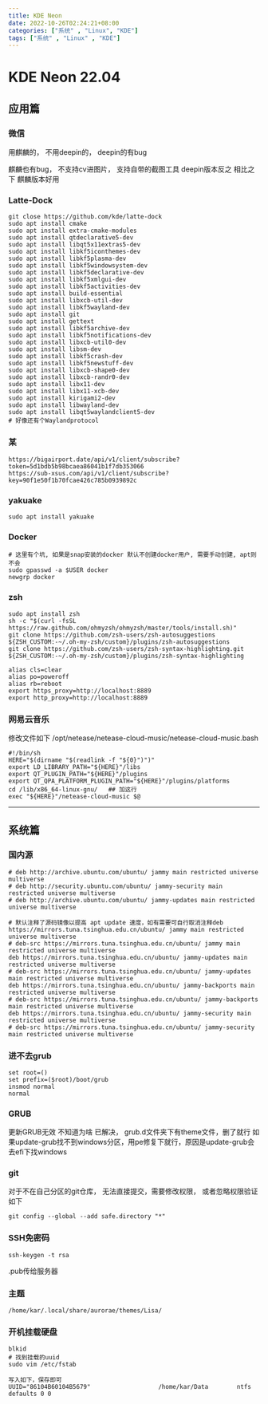 ```yaml
---
title: KDE Neon
date: 2022-10-26T02:24:21+08:00 
categories: ["系统" , "Linux", "KDE"]
tags: ["系统" , "Linux" , "KDE"]
--- 
```


# KDE Neon 22.04

## 应用篇


### 微信

用麒麟的， 不用deepin的， deepin的有bug

麒麟也有bug， 不支持cv进图片， 支持自带的截图工具
deepin版本反之
相比之下 麒麟版本好用



###  Latte-Dock
```shell
git close https://github.com/kde/latte-dock
sudo apt install cmake 
sudo apt install extra-cmake-modules 
sudo apt install qtdeclarative5-dev 
sudo apt install libqt5x11extras5-dev
sudo apt install libkf5iconthemes-dev 
sudo apt install libkf5plasma-dev 
sudo apt install libkf5windowsystem-dev
sudo apt install libkf5declarative-dev
sudo apt install libkf5xmlgui-dev 
sudo apt install libkf5activities-dev
sudo apt install build-essential 
sudo apt install libxcb-util-dev 
sudo apt install libkf5wayland-dev 
sudo apt install git
sudo apt install gettext 
sudo apt install libkf5archive-dev 
sudo apt install libkf5notifications-dev
sudo apt install libxcb-util0-dev
sudo apt install libsm-dev
sudo apt install libkf5crash-dev 
sudo apt install libkf5newstuff-dev
sudo apt install libxcb-shape0-dev
sudo apt install libxcb-randr0-dev 
sudo apt install libx11-dev
sudo apt install libx11-xcb-dev
sudo apt install kirigami2-dev
sudo apt install libwayland-dev
sudo apt install libqt5waylandclient5-dev 
# 好像还有个Waylandprotocol
```
### 某
```text
https://bigairport.date/api/v1/client/subscribe?token=5d1bdb5b98bcaea86041b1f7db353066
https://sub-xsus.com/api/v1/client/subscribe?key=90f1e50f1b70fcae426c785b0939892c
```
### yakuake
```shell
sudo apt install yakuake 
```
### Docker
```shell
# 这里有个坑, 如果是snap安装的docker 默认不创建docker用户, 需要手动创建, apt则不会
sudo gpasswd -a $USER docker 
newgrp docker
```
### zsh
```shell
sudo apt install zsh 
sh -c "$(curl -fsSL https://raw.github.com/ohmyzsh/ohmyzsh/master/tools/install.sh)"
git clone https://github.com/zsh-users/zsh-autosuggestions ${ZSH_CUSTOM:-~/.oh-my-zsh/custom}/plugins/zsh-autosuggestions
git clone https://github.com/zsh-users/zsh-syntax-highlighting.git ${ZSH_CUSTOM:-~/.oh-my-zsh/custom}/plugins/zsh-syntax-highlighting
```

```shell
alias cls=clear
alias po=poweroff
alias rb=reboot
export https_proxy=http://localhost:8889
export http_proxy=http://localhost:8889
```

### 网易云音乐
修改文件如下
/opt/netease/netease-cloud-music/netease-cloud-music.bash
```shell
#!/bin/sh
HERE="$(dirname "$(readlink -f "${0}")")"
export LD_LIBRARY_PATH="${HERE}"/libs
export QT_PLUGIN_PATH="${HERE}"/plugins
export QT_QPA_PLATFORM_PLUGIN_PATH="${HERE}"/plugins/platforms
cd /lib/x86_64-linux-gnu/   ## 加这行
exec "${HERE}"/netease-cloud-music $@
```

---

## 系统篇
### 国内源
```text
# deb http://archive.ubuntu.com/ubuntu/ jammy main restricted universe multiverse
# deb http://security.ubuntu.com/ubuntu/ jammy-security main restricted universe multiverse
# deb http://archive.ubuntu.com/ubuntu/ jammy-updates main restricted universe multiverse

# 默认注释了源码镜像以提高 apt update 速度，如有需要可自行取消注释deb https://mirrors.tuna.tsinghua.edu.cn/ubuntu/ jammy main restricted universe multiverse
# deb-src https://mirrors.tuna.tsinghua.edu.cn/ubuntu/ jammy main restricted universe multiverse
deb https://mirrors.tuna.tsinghua.edu.cn/ubuntu/ jammy-updates main restricted universe multiverse
# deb-src https://mirrors.tuna.tsinghua.edu.cn/ubuntu/ jammy-updates main restricted universe multiverse
deb https://mirrors.tuna.tsinghua.edu.cn/ubuntu/ jammy-backports main restricted universe multiverse
# deb-src https://mirrors.tuna.tsinghua.edu.cn/ubuntu/ jammy-backports main restricted universe multiverse
deb https://mirrors.tuna.tsinghua.edu.cn/ubuntu/ jammy-security main restricted universe multiverse
# deb-src https://mirrors.tuna.tsinghua.edu.cn/ubuntu/ jammy-security main restricted universe multiverse
```



### 进不去grub
```shell
set root=()
set prefix=($root)/boot/grub
insmod normal 
normal 
```

### GRUB
更新GRUB无效 不知道为啥
已解决， grub.d文件夹下有theme文件，删了就行
如果update-grub找不到windows分区，用pe修复下就行，原因是update-grub会去efi下找windows

### git
对于不在自己分区的git仓库， 无法直接提交，需要修改权限， 或者忽略权限验证 
如下
```shell
git config --global --add safe.directory "*" 
```

### SSH免密码
```shell
ssh-keygen -t rsa
```
.pub传给服务器
### 主题
```shell
/home/kar/.local/share/aurorae/themes/Lisa/
```


### 开机挂载硬盘
```shell
blkid
# 找到挂载的uuid
sudo vim /etc/fstab
``` 
```text
写入如下，保存即可
UUID="86104B60104B5679"                   /home/kar/Data        ntfs defaults 0 0 
```

